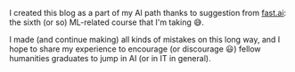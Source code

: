 I created this blog as a part of my AI path thanks to suggestion from [fast.ai](https://www.fast.ai): the sixth (or so) ML-related course that I'm taking :sweat_smile:.

I made (and continue making) all kinds of mistakes on this long way, and I hope to share my experience to encourage (or discourage :smiley:) fellow humanities graduates to jump in AI (or in IT in general).
